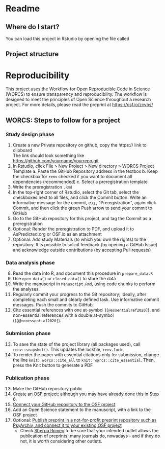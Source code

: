 # Readme

<!-- Please add a brief introduction to explain what the project is about    -->

## Where do I start?

You can load this project in Rstudio by opening the file called 

## Project structure
<!--  You can add columns, separated by the "|" character.                   -->

<!--  You can consider adding the following to this file:                    -->
<!--  * A citation reference for your project                                -->
<!--  * Contact information for questions/comments                           -->
<!--  * How people can offer to contribute to the project                    -->
<!--  * A contributor code of conduct, https://www.contributor-covenant.org/ -->

# Reproducibility

This project uses the Workflow for Open Reproducible Code in Science (WORCS) to
ensure transparency and reproducibility. The workflow is designed to meet the
principles of Open Science throughout a research project. For more details,
please read the preprint at https://osf.io/zcvbs/

## WORCS: Steps to follow for a project

### Study design phase

1. Create a new Private repository on github, copy the https:// link to clipboard  
  The link should look something like https://github.com/yourname/yourrepo.git
2. In Rstudio, click File > New Project > New directory > WORCS Project Template
    a. Paste the GitHub Repository address in the textbox
    b. Keep the checkbox for `renv` checked if you want to document all dependencies (recommended)
    c. Select a preregistration template
3. Write the preregistration `.Rmd`
4. In the top-right corner of Rstudio, select the Git tab, select the checkboxes next to all files, and click the Commit button. Write an informative message for the commit, e.g., "Preregistration", again click Commit, and then click the green Push arrow to send your commit to GitHub
5. Go to the GitHub repository for this project, and tag the Commit as a preregistration
6. Optional: Render the preregistration to PDF, and upload it to AsPredicted.org or OSF.io as an attachment
7. Optional: Add study Materials (to which you own the rights) to the repository. It is possible to solicit feedback (by opening a GitHub Issue) and acknowledge outside contributions (by accepting Pull requests)

### Data analysis phase

8. Read the data into R, and document this procedure in `prepare_data.R`
9. Use `open_data()` or `closed_data()` to store the data
10. Write the manuscript in `Manuscript.Rmd`, using code chunks to perform the analyses.
11. Regularly commit your progress to the Git repository; ideally, after completing each small and clearly defined task. Use informative commit messages. Push the commits to GitHub.
12. Cite essential references with one at-symbol (`[@essentialref2020]`), and non-essential references with a double at-symbol (`[@@nonessential2020]`).

### Submission phase

13. To save the state of the project library (all packages used), call `renv::snapshot()`. This updates the lockfile, `renv.lock`.
14. To render the paper with essential citations only for submission, change the line `knit: worcs::cite_all` to `knit: worcs::cite_essential`. Then, press the Knit button to generate a PDF

### Publication phase

13. Make the GitHub repository public
14. [Create an OSF project](https://help.osf.io/hc/en-us/articles/360019737594-Create-a-Project); although you may have already done this in Step 6.
15. [Connect your GitHub repository to the OSF project](https://help.osf.io/hc/en-us/articles/360019929813-Connect-GitHub-to-a-Project)
16. Add an Open Science statement to the manuscript, with a link to the OSF project
17. Optional: [Publish preprint in a not-for-profit preprint repository such as PsyArchiv, and connect it to your existing OSF project](https://help.osf.io/hc/en-us/articles/360019930533-Upload-a-Preprint)
    + Check [Sherpa Romeo](http://sherpa.ac.uk/romeo/index.php) to be sure that your intended outlet allows the publication of preprints; many journals do, nowadays - and if they do not, it is worth considering other outlets.
